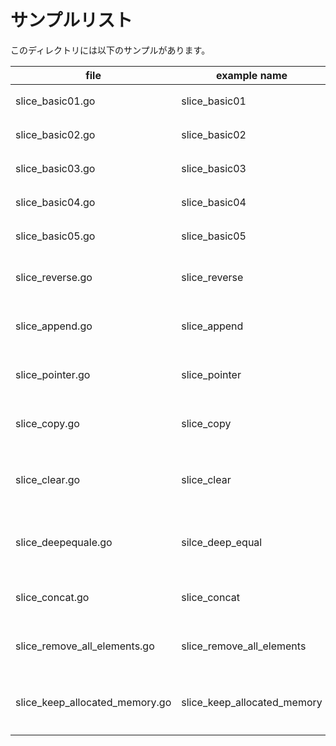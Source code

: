 # サンプルリスト

このディレクトリには以下のサンプルがあります。

|file|example name|note|
|----|------------|----|
|slice\_basic01.go|slice\_basic01|スライスについてのサンプル|
|slice\_basic02.go|slice\_basic02|スライスについてのサンプル|
|slice\_basic03.go|slice\_basic03|スライスについてのサンプル|
|slice\_basic04.go|slice\_basic04|スライスについてのサンプル|
|slice\_basic05.go|slice\_basic05|スライスについてのサンプル|
|slice\_reverse.go|slice\_reverse|スライスのリバース処理についてのサンプルです。|
|slice\_append.go|slice\_append|スライスの append 利用時についてのサンプルです.|
|slice\_pointer.go|slice\_pointer|スライスの ポインタ 利用時についてのサンプルです.|
|slice\_copy.go|slice\_copy|スライスの コピー についてのサンプルです.|
|slice\_clear.go|slice\_clear|スライスのクリア、及び、nilスライスと空のスライスについてのサンプルです.|
|slice\_deepequale.go|silce\_deep\_equal|スライスに対して reflect.DeepEqual() した場合のサンプルです.|
|slice\_concat.go|slice\_concat|２つのスライスの結合に関するサンプルです.|
|slice\_remove\_all\_elements.go|slice\_remove\_all\_elements|スライスの全要素を削除するサンプルです.|
|slice\_keep\_allocated\_memory.go|slice\_keep\_allocated\_memory|スライスのメモリ状態をキープしたままで len を 0 にするサンプルです.|

